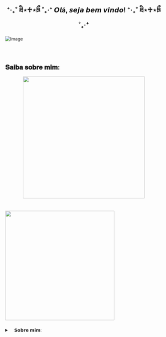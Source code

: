 <h2 align="center">⁺‧₊˚ ཐི⋆♱⋆ཋྀ ˚₊‧⁺  𝙊𝙡á, 𝙨𝙚𝙟𝙖 𝙗𝙚𝙢 𝙫𝙞𝙣𝙙𝙤!  ⁺‧₊˚ ཐི⋆♱⋆ཋྀ ˚₊‧⁺</h2>

###

![Image](https://github.com/user-attachments/assets/5551aac8-b524-45ec-9703-46ceaa2e07a3)

###

<br clear="both">

<h2 align="left">𝐒𝐚𝐢𝐛𝐚 𝐬𝐨𝐛𝐫𝐞 𝐦𝐢𝐦:</h2>

<div align="center">
  <img height="390" src="https://media1.giphy.com/media/v1.Y2lkPTc5MGI3NjExenhpc2dpbnI0cTg5eXdqcnNma2N3ZG9jemVqcnkxM3I0aW1nOWRvbiZlcD12MV9pbnRlcm5hbF9naWZfYnlfaWQmY3Q9cw/WQg7CSQ08n2UK4HxMB/giphy.gif"  />
</div>

###

###

<br clear="both">

<div align="left">
  <img height="350" src="https://media0.giphy.com/media/v1.Y2lkPTc5MGI3NjExamp2dXEzeDlvZzZtbWM1ejNhYXlzZG05cjR3MzM5ZHZhMGltYnkyZCZlcD12MV9pbnRlcm5hbF9naWZfYnlfaWQmY3Q9cw/qwKy0o0X9tLBD3jtfl/giphy.gif"  />
</div>

###

###

<!-- Dropdown -->
<details>
  <summary> 
⠀   𝗦𝗼𝗯𝗿𝗲 𝗺𝗶𝗺: </summary>
  ㅤ
     — 💬 𝘌𝘶 𝘮𝘦 𝘤𝘩𝘢𝘮𝘰 𝘓𝘢𝘶𝘳𝘢, 𝘵𝘦𝘯𝘩𝘰 17 𝘢𝘯𝘰𝘴 𝘦 𝘤𝘶𝘳𝘴𝘰 𝘋𝘦𝘴𝘦𝘯𝘷𝘰𝘭𝘷𝘪𝘮𝘦𝘯𝘵𝘰 𝘥𝘦 𝘚𝘪𝘴𝘵𝘦𝘮𝘢𝘴 𝘯𝘰 𝘚𝘌𝘕𝘈𝘐 𝘗𝘢𝘶𝘭𝘰 𝘚𝘬𝘢𝘧, 𝘦𝘮 𝘚𝘊𝘚.
     — 𝘌𝘶 𝘨𝘰𝘴𝘵𝘰 𝘥𝘦 𝘢𝘳𝘵𝘦, 𝘫𝘰𝘨𝘰𝘴, 𝘭𝘪𝘵𝘦𝘳𝘢𝘵𝘶𝘳𝘢, 𝘮ú𝘴𝘪𝘤𝘢, 𝘢𝘯𝘪𝘮𝘢𝘪𝘴 𝘦 𝘤𝘪𝘯𝘦𝘮𝘢! <3
       ㅤ
     
</details>
